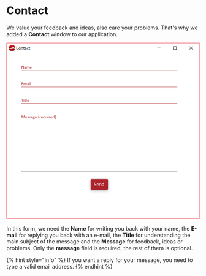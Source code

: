 # Contact

We value your feedback and ideas, also care your problems. That's why we added a **Contact** window to our application.

![](../../../../.gitbook/assets/image%20%2819%29.png)

In this form,  we need the **Name** for writing you back with your name, the **E-mail** for replying you back with an e-mail, the **Title** for understanding the main subject of the message and the **Message** for feedback, ideas or problems. Only the **message** field is required, the rest of them is optional. 

{% hint style="info" %}
If you want a reply for your message, you need to type a valid email address.
{% endhint %}

